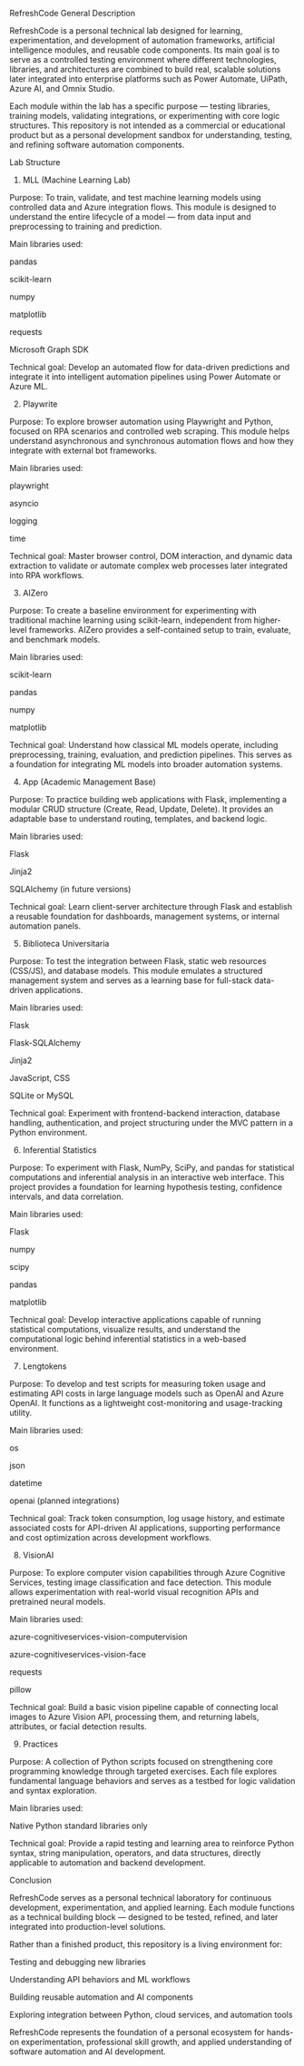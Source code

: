 RefreshCode
General Description

RefreshCode is a personal technical lab designed for learning, experimentation, and development of automation frameworks, artificial intelligence modules, and reusable code components.
Its main goal is to serve as a controlled testing environment where different technologies, libraries, and architectures are combined to build real, scalable solutions later integrated into enterprise platforms such as Power Automate, UiPath, Azure AI, and Omnix Studio.

Each module within the lab has a specific purpose — testing libraries, training models, validating integrations, or experimenting with core logic structures.
This repository is not intended as a commercial or educational product but as a personal development sandbox for understanding, testing, and refining software automation components.

Lab Structure
1. MLL (Machine Learning Lab)

Purpose:
To train, validate, and test machine learning models using controlled data and Azure integration flows.
This module is designed to understand the entire lifecycle of a model — from data input and preprocessing to training and prediction.

Main libraries used:

pandas

scikit-learn

numpy

matplotlib

requests

Microsoft Graph SDK

Technical goal:
Develop an automated flow for data-driven predictions and integrate it into intelligent automation pipelines using Power Automate or Azure ML.

2. Playwrite

Purpose:
To explore browser automation using Playwright and Python, focused on RPA scenarios and controlled web scraping.
This module helps understand asynchronous and synchronous automation flows and how they integrate with external bot frameworks.

Main libraries used:

playwright

asyncio

logging

time

Technical goal:
Master browser control, DOM interaction, and dynamic data extraction to validate or automate complex web processes later integrated into RPA workflows.

3. AIZero

Purpose:
To create a baseline environment for experimenting with traditional machine learning using scikit-learn, independent from higher-level frameworks.
AIZero provides a self-contained setup to train, evaluate, and benchmark models.

Main libraries used:

scikit-learn

pandas

numpy

matplotlib

Technical goal:
Understand how classical ML models operate, including preprocessing, training, evaluation, and prediction pipelines. This serves as a foundation for integrating ML models into broader automation systems.

4. App (Academic Management Base)

Purpose:
To practice building web applications with Flask, implementing a modular CRUD structure (Create, Read, Update, Delete).
It provides an adaptable base to understand routing, templates, and backend logic.

Main libraries used:

Flask

Jinja2

SQLAlchemy (in future versions)

Technical goal:
Learn client-server architecture through Flask and establish a reusable foundation for dashboards, management systems, or internal automation panels.

5. Biblioteca Universitaria

Purpose:
To test the integration between Flask, static web resources (CSS/JS), and database models.
This module emulates a structured management system and serves as a learning base for full-stack data-driven applications.

Main libraries used:

Flask

Flask-SQLAlchemy

Jinja2

JavaScript, CSS

SQLite or MySQL

Technical goal:
Experiment with frontend-backend interaction, database handling, authentication, and project structuring under the MVC pattern in a Python environment.

6. Inferential Statistics

Purpose:
To experiment with Flask, NumPy, SciPy, and pandas for statistical computations and inferential analysis in an interactive web interface.
This project provides a foundation for learning hypothesis testing, confidence intervals, and data correlation.

Main libraries used:

Flask

numpy

scipy

pandas

matplotlib

Technical goal:
Develop interactive applications capable of running statistical computations, visualize results, and understand the computational logic behind inferential statistics in a web-based environment.

7. Lengtokens

Purpose:
To develop and test scripts for measuring token usage and estimating API costs in large language models such as OpenAI and Azure OpenAI.
It functions as a lightweight cost-monitoring and usage-tracking utility.

Main libraries used:

os

json

datetime

openai (planned integrations)

Technical goal:
Track token consumption, log usage history, and estimate associated costs for API-driven AI applications, supporting performance and cost optimization across development workflows.

8. VisionAI

Purpose:
To explore computer vision capabilities through Azure Cognitive Services, testing image classification and face detection.
This module allows experimentation with real-world visual recognition APIs and pretrained neural models.

Main libraries used:

azure-cognitiveservices-vision-computervision

azure-cognitiveservices-vision-face

requests

pillow

Technical goal:
Build a basic vision pipeline capable of connecting local images to Azure Vision API, processing them, and returning labels, attributes, or facial detection results.

9. Practices

Purpose:
A collection of Python scripts focused on strengthening core programming knowledge through targeted exercises.
Each file explores fundamental language behaviors and serves as a testbed for logic validation and syntax exploration.

Main libraries used:

Native Python standard libraries only

Technical goal:
Provide a rapid testing and learning area to reinforce Python syntax, string manipulation, operators, and data structures, directly applicable to automation and backend development.

Conclusion

RefreshCode serves as a personal technical laboratory for continuous development, experimentation, and applied learning.
Each module functions as a technical building block — designed to be tested, refined, and later integrated into production-level solutions.

Rather than a finished product, this repository is a living environment for:

Testing and debugging new libraries

Understanding API behaviors and ML workflows

Building reusable automation and AI components

Exploring integration between Python, cloud services, and automation tools

RefreshCode represents the foundation of a personal ecosystem for hands-on experimentation, professional skill growth, and applied understanding of software automation and AI development.

